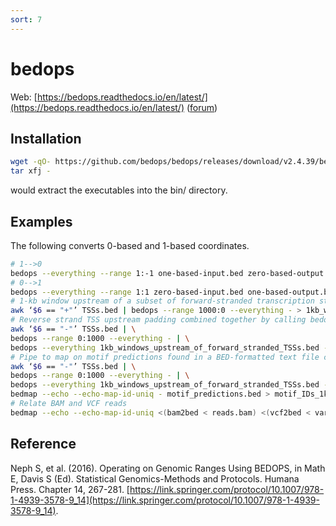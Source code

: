 ```yaml
---
sort: 7
---
```


# bedops

Web: [https://bedops.readthedocs.io/en/latest/](https://bedops.readthedocs.io/en/latest/) ([forum](https://bedops.altius.org/forum/))

## Installation

```bash
wget -qO- https://github.com/bedops/bedops/releases/download/v2.4.39/bedops_linux_x86_64-v2.4.39.tar.bz2 | \
tar xfj -
```

would extract the executables into the bin/ directory.

## Examples

The following converts 0-based and 1-based coordinates.

```bash
# 1-->0
bedops --everything --range 1:-1 one-based-input.bed zero-based-output.bed
# 0-->1
bedops --everything --range 1:1 zero-based-input.bed one-based-output.bed
# 1-kb window upstream of a subset of forward-stranded transcription start sites (TSSs) in TSSs.bed piped 1kb_windows_upstream_of_forward_stranded_TSSs.bed
awk ‘$6 == "+"’ TSSs.bed | bedops --range 1000:0 --everything - > 1kb_windows_upstream_of_forward_stranded_TSSs.bed
# Reverse strand TSS upstream padding combined together by calling bedops once more
awk ‘$6 == "-"’ TSSs.bed | \
bedops --range 0:1000 --everything - | \
bedops --everything 1kb_windows_upstream_of_forward_stranded_TSSs.bed - >1kb_upstream_padding_TSSs.bed
# Pipe to map on motif predictions found in a BED-formatted text file called motif_predictions.bed
awk ‘$6 == "-"’ TSSs.bed | \
bedops --range 0:1000 --everything - | \
bedops --everything 1kb_windows_upstream_of_forward_stranded_TSSs.bed - | \
bedmap --echo --echo-map-id-uniq - motif_predictions.bed > motif_IDs_1kb_upstream_padding_TSSs.bed
# Relate BAM and VCF reads
bedmap --echo --echo-map-id-uniq <(bam2bed < reads.bam) <(vcf2bed < variants.vcf) > reads_with_unique_IDs_of_overlapping_SNPs.bed
```

## Reference

Neph S, et al. (2016). Operating on Genomic Ranges Using BEDOPS, in Math E, Davis S (Ed). Statistical Genomics-Methods and Protocols. Humana Press. Chapter 14, 267-281. [https://link.springer.com/protocol/10.1007/978-1-4939-3578-9_14](https://link.springer.com/protocol/10.1007/978-1-4939-3578-9_14).
